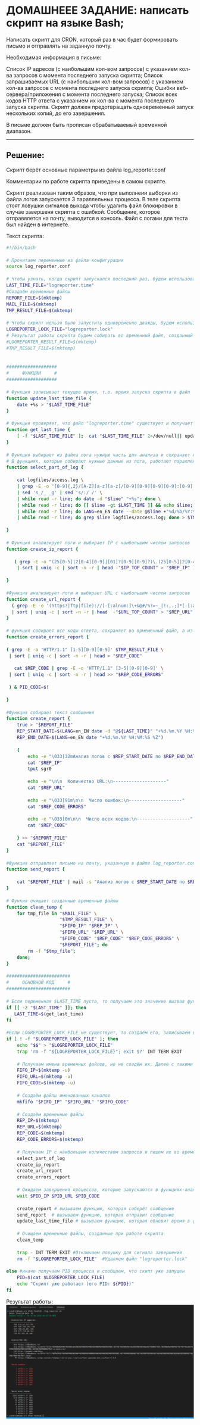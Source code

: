 # ДОМАШНЕЕЕ ЗАДАНИЕ: написать скрипт на языке Bash;
Написать скрипт для CRON, который раз в час будет формировать письмо и отправлять на заданную почту.

Необходимая информация в письме:

Список IP адресов (с наибольшим кол-вом запросов) с указанием кол-ва запросов c момента последнего запуска скрипта;
Список запрашиваемых URL (с наибольшим кол-вом запросов) с указанием кол-ва запросов c момента последнего запуска скрипта;
Ошибки веб-сервера/приложения c момента последнего запуска;
Список всех кодов HTTP ответа с указанием их кол-ва с момента последнего запуска скрипта.
Скрипт должен предотвращать одновременный запуск нескольких копий, до его завершения.

В письме должен быть прописан обрабатываемый временной диапазон.

---
## Решение:

Скрипт берёт основные параметры из файла log_reporter.conf

Комментарии по работе скрипта приведены в самом скрипте.

Скрипт реализован таким образов, что при выполнеии выборки из файла логов запускается 3 параллельных процесса.
В теле скрипта стоят ловушки сигналов выхода чтобы удалить файл блокировки в случае завершеня скрипта с ошибкой.
Сообщение, которое отправялется на почту, выводится в консоль.
Файл с логами для теста был найден в интернете.

Текст скрипта:

```bash
#!/bin/bash

# Прочитаем переменные из файла конфигурации
source log_reporter.conf

# Чтобы узнать, когда скрипт запускался последний раз, будем использовать файл "logreporter.time", куда будем записывать текущее время в секундах, прошедших с 01/01/1970
LAST_TIME_FILE="logreporter.time"
#Создаём временные файлы
REPORT_FILE=$(mktemp)
MAIL_FILE=$(mktemp)
TMP_RESULT_FILE=$(mktemp)

# Чтобы скрипт нельзя было запустить одновременно дважды, будем использовать файл "logreporter.lock"
LOGREPORTER_LOCK_FILE="logreporter.lock"
# Результат работы скрипта будем собирать во временный файл, созданный с помощью команды mktemp
#LOGREPORTER_RESULT_FILE=$(mktemp)
#TMP_RESULT_FILE=$(mktemp)


###################
#     ФУНКЦИИ     #
###################

# Функция записывает текущее время, т.е. время запуска скрипта в файл
function update_last_time_file {
	date +%s > "$LAST_TIME_FILE"
}

# Функция проверяет, что файл "logreporter.time" существует и получает значение из него, либо создаёт этот файл и записывает в него значение
function get_last_time {
	[ -f "$LAST_TIME_FILE" ];  cat "$LAST_TIME_FILE" 2>/dev/null|| update_last_time_file
}

# Функция выбирает из файла лога нужную часть для анализа и сохраняет его во временный файл, их которого потом другие функции будут выбирать нужные данные.
# В функциях, которые собирают нужные данные из лога, работают параллельно для повышения быстродействия.
function select_part_of_log {

	cat logfiles/access.log \
    | grep -E -o '[0-9]{,2}/[A-Z][a-z][a-z]/[0-9][0-9][0-9][0-9]:[0-9][0-9]:[0-9][0-9]:[0-9][0-9]'\
    | sed 's_/_ _g' | sed 's/:/ /' \
    | while read -r line; do date -d "$line" "+%s"; done \
    | while read -r line; do [[ $line -gt $LAST_TIME ]] && echo $line; done \
    | while read -r line; do LANG=en_EN date --date @$line +"%d/%b/%Y:%H:%M:%S"; done \
    | while read -r line; do grep $line logfiles/access.log; done > $TMP_RESULT_FILE

}

# Функция анализирует логи и выбирает IP с наибольшим числом запросов 
function create_ip_report {

   ( grep -E -o "(25[0-5]|2[0-4][0-9]|[01]?[0-9][0-9]?)\.(25[0-5]|2[0-4][0-9]|[01]?[0-9][0-9]?)\.(25[0-5]|2[0-4][0-9]|[01]?[0-9][0-9]?)\.(25[0-5]|2[0-4][0-9]|[01]?[0-9][0-9]?)" $TMP_RESULT_FILE \
    | sort | uniq -c | sort -n -r | head -"$IP_TOP_COUNT" > "$REP_IP" ) & PID_IP=$!

}

#Функция анализирует логи и выбирает URL с наибольшим числом запросов 
function create_url_report {
  ( grep -E -o '(https?|ftp|file)://[-[:alnum:]\+&@#/%?=~_|!:,.;]*[-[:alnum:]\+&@#/%=~_|]' $TMP_RESULT_FILE \
  | sort | uniq -c | sort -n -r | head  -"$URL_TOP_COUNT" > "$REP_URL" ) & PID_URL=$!
}

# функция собирает все коды ответа, сохраняет во врмеменный файл, а из него получает коды ошибок 3**, 4**, 5**
function create_errors_report {

( grep -E -o 'HTTP/1.1" [1-5][0-9][0-9]' $TMP_RESULT_FILE \
 | sort | uniq -c | sort -n -r | head > "$REP_CODE" 
 
   cat $REP_CODE | grep -E -o 'HTTP/1.1" [3-5][0-9][0-9]' \
 | sort | uniq -c | sort -n -r | head >> "$REP_CODE_ERRORS" 

 ) & PID_CODE=$!

}

#Функция собирает текст сообщения
function create_report {
	true > "$REPORT_FILE"
	REP_START_DATE=$(LANG=en_EN date -d "@${LAST_TIME}" "+%d.%m.%Y %H:%M:%S %Z")
	REP_END_DATE=$(LANG=en_EN date "+%d.%m.%Y %H:%M:%S %Z")

	{
		echo -e "\033[32mАнализ логов с $REP_START_DATE по $REP_END_DATE\n\n\033[0m  Количество IP адресов:\n--------------------"
		cat "$REP_IP" 
		tput sgr0
		
		echo -e "\n\n  Количество URL:\n--------------------"
		cat "$REP_URL"

		echo -e "\033[91m\n\n  Число ошибок:\n--------------------"
		cat "$REP_CODE_ERRORS"

		echo -e "\033[0m\n\n  Число всех кодов:\n--------------------"
		cat "$REP_CODE"

	} >> "$REPORT_FILE"
	cat "$REPORT_FILE"
}

#Функция отправляет письмо на почту, указанную в файле log_reporter.conf
function send_report {

	cat "$REPORT_FILE" | mail -s "Анализ логов с $REP_START_DATE по $REP_END_DATE" "$EMAIL"
}

# Функия очищает созданные временные файлы
function clean_temp {
	for tmp_file in "$MAIL_FILE" \
					"$TMP_RESULT_FILE" \
	                "$FIFO_IP" "$REP_IP" \
	                "$FIFO_URL" "$REP_URL" \
	                "$FIFO_CODE" "$REP_CODE" "$REP_CODE_ERRORS" \
	                "$REPORT_FILE"; do
		rm -f "$tmp_file";
	done;
}

########################
#     ОСНОВНОЙ КОД     #
########################

# Если переменная $LAST_TIME пуста, то получаем это значение вызвав функцию "get_last_time"  
if [[ -z "$LAST_TIME" ]]; then
   LAST_TIME=$(get_last_time)
fi

#Если LOGREPORTER_LOCK_FILE не существует, то создаём его, записываем в него PID текущего процесса и включаем ловушку сигнала завершения
if [ ! -f "$LOGREPORTER_LOCK_FILE" ]; then 
	echo "$$" > "$LOGREPORTER_LOCK_FILE"
	trap 'rm -f "${LOGREPORTER_LOCK_FILE}"; exit $?' INT TERM EXIT

    # Получаем имена временных файлов, но не создём их. Далее с такими именами сделаем именованные каналы.
	FIFO_IP=$(mktemp -u)
	FIFO_URL=$(mktemp -u)
	FIFO_CODE=$(mktemp -u)

    # Создаём файлы именованных каналов
	mkfifo "$FIFO_IP" "$FIFO_URL" "$FIFO_CODE" 

    # Создаём временные файлы
	REP_IP=$(mktemp)
	REP_URL=$(mktemp)
	REP_CODE=$(mktemp)
	REP_CODE_ERRORS=$(mktemp)

    # Получаем IP с наибольшим количеством запросов и пишем их во временный файл
	select_part_of_log
	create_ip_report
	create_url_report
	create_errors_report

    # Ожидаем завершения процессов, которые запускаются в функциях-анализаторах логов
	wait $PID_IP $PID_URL $PID_CODE

	create_report # вызываем функцию, которая соберёт сообщение
	send_report  # вызываем функцию, которая отправит сообщение
	update_last_time_file # вызываем функцию, которая обновит время в файле "logreporter.time"

    # Очищаем временные файлы, созданные при работе скрипта
	clean_temp

	trap - INT TERM EXIT #Отключаем ловушку для сигнала завершения
	rm -f "$LOGREPORTER_LOCK_FILE"  #Удаляем файл "logreporter.lock"

else #иначе получаем PID процесса и сообщаем, что скипт уже запущен
	PID=$(cat $LOGREPORTER_LOCK_FILE)
	echo "Скрипт уже работает (его PID: ${PID})"
fi
```

Результат работы:
![Alt text](Screenshot_result.png)